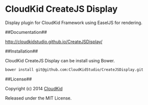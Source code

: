 CloudKid CreateJS Display
=================

Display plugin for CloudKid Framework using EaselJS for rendering.

##Documentation##

http://cloudkidstudio.github.io/CreateJSDisplay/

##Installation##

CloudKid CreateJS Display can be install using Bower.

```bash
bower install git@github.com:CloudKidStudio/CreateJSDisplay.git
```

##License##

Copyright (c) 2014 [CloudKid](http://github.com/cloudkidstudio)

Released under the MIT License.
